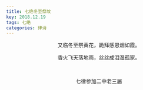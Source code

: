 ```yaml
---
title: 七绝冬至祭坟
key: 2018.12.19
tags: 七绝
categories: 律诗
---
```


<p align="center">又临冬至祭黄花，跪拜感恩烟如霞。
</p>
<p align="center">香火飞天落地雨，丝丝成泪湿孤家。
</p>
<p align="center"></br>
</p>
<p align="center">七律参加二中老三届
</p>
